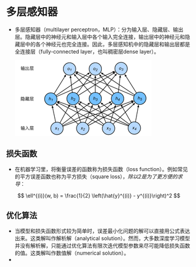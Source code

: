 # 多层感知器

- 多层感知器（multilayer perceptron，MLP）：分为输入层、隐藏层、输出层。隐藏层中的神经元和输入层中各个输入完全连接，输出层中的神经元和隐藏层中的各个神经元也完全连接。因此，多层感知机中的隐藏层和输出层都是全连接层（fully-connected layer，也叫稠密层dense layer）。

  ![多层感知器](imgs/%E5%A4%9A%E5%B1%82%E6%84%9F%E7%9F%A5%E5%99%A8.png)

## 损失函数

- 在机器学习里，将衡量误差的函数称为损失函数（loss function）。例如常见的平方误差函数也称为平方损失（square loss），*除以2是为了更方便的求导*：

$$
\ell^{(i)}(w, b) = \frac{1}{2} \left(\hat{y}^{(i)} - y^{(i)}\right)^2
$$

## 优化算法

- 当模型和损失函数形式较为简单时，误差最小化问题的解可以直接用公式表达出来。这类解叫作解析解（analytical solution）。然而，大多数深度学习模型并没有解析解，只能通过优化算法有限次迭代模型参数来尽可能降低损失函数的值。这类解叫作数值解（numerical solution）。
- 